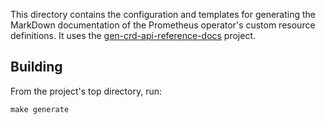 This directory contains the configuration and templates for generating the
MarkDown documentation of the Prometheus operator's custom resource
definitions. It uses the
[gen-crd-api-reference-docs](https://github.com/ahmetb/gen-crd-api-reference-docs)
project.

## Building

From the project's top directory, run:

```console
make generate
```
